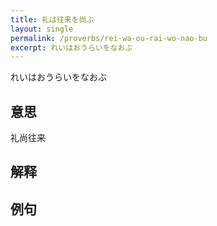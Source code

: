```yaml
---
title: 礼は往来を尚ぶ
layout: single
permalink: /proverbs/rei-wa-ou-rai-wo-nao-bu
excerpt: れいはおうらいをなおぶ
---
```


れいはおうらいをなおぶ

## 意思

礼尚往来

## 解释

## 例句

